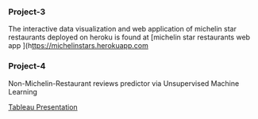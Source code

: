 
### Project-3

The interactive data visualization and web application of michelin star restaurants deployed on heroku is found at [michelin star restaurants  web app ](h[ttps://michelinstars.herokuapp.com](https://michelin-star-restaurants-1640f2601079.herokuapp.com/)
### Project-4

Non-Michelin-Restaurant reviews predictor via Unsupervised Machine Learning

[Tableau Presentation](https://public.tableau.com/app/profile/shannon.kane/viz/ShannonKane_Michelin_Infatuation_KNearestNeighbors_5_29_22/MainPresentation?publish=yes)
